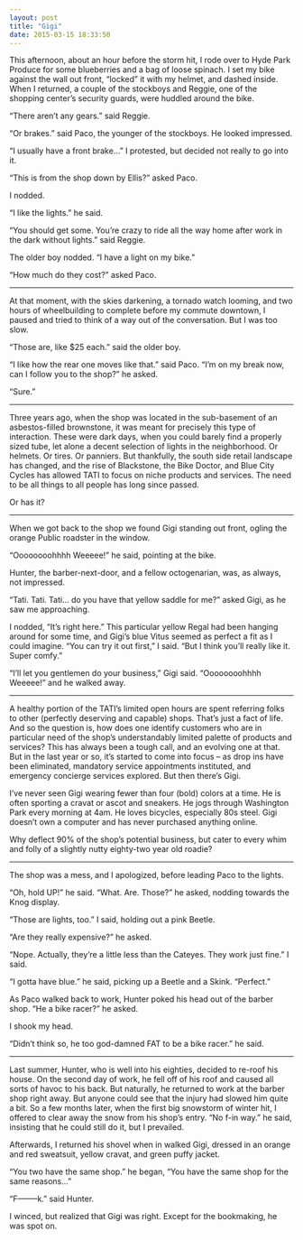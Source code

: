 ```yaml
---
layout: post
title: "Gigi"
date: 2015-03-15 18:33:50
---
```


This afternoon, about an hour before the storm hit, I rode over to Hyde Park Produce for some blueberries and a bag of loose spinach. I set my bike against the wall out front, “locked” it with my helmet, and dashed inside. When I returned, a couple of the stockboys and Reggie, one of the shopping center’s security guards, were huddled around the bike. 

“There aren’t any gears.” said Reggie.

“Or brakes.” said Paco, the younger of the stockboys. He looked impressed.

“I usually have a front brake…” I protested, but decided not really to go into it. 

“This is from the shop down by Ellis?” asked Paco. 

I nodded.

“I like the lights.” he said.

“You should get some. You’re crazy to ride all the way home after work in the dark without lights.” said Reggie.

The older boy nodded. “I have a light on my bike.”

“How much do they cost?” asked Paco. 

* * *

At that moment, with the skies darkening, a tornado watch looming, and two hours of wheelbuilding to complete before my commute downtown, I paused and tried to think of a way out of the conversation. But I was too slow.

“Those are, like $25 each.” said the older boy.

“I like how the rear one moves like that.” said Paco. “I’m on my break now, can I follow you to the shop?” he asked.

“Sure.”

* * *

Three years ago, when the shop was located in the sub-basement of an asbestos-filled brownstone, it was meant for precisely this type of interaction. These were dark days, when you could barely find a properly sized tube, let alone a decent selection of lights in the neighborhood. Or helmets. Or tires. Or panniers. But thankfully, the south side retail landscape has changed, and the rise of Blackstone, the Bike Doctor, and Blue City Cycles has allowed TATI to focus on niche products and services. The need to be all things to all people has long since passed.

Or has it?

* * *

When we got back to the shop we found Gigi standing out front, ogling the orange Public roadster in the window.

“Oooooooohhhh Weeeee!” he said, pointing at the bike. 

Hunter, the barber-next-door, and a fellow octogenarian, was, as always, not impressed.

“Tati. Tati. Tati… do you have that yellow saddle for me?” asked Gigi, as he saw me approaching. 

I nodded, “It’s right here.” This particular yellow Regal had been hanging around for some time, and Gigi’s blue Vitus seemed as perfect a fit as I could imagine. “You can try it out first,” I said. “But I think you’ll really like it. Super comfy.”

“I’ll let you gentlemen do your business,” Gigi said. “Oooooooohhhh Weeeee!” and he walked away.

* * *

A healthy portion of the TATI’s limited open hours are spent referring folks to other (perfectly deserving and capable) shops. That’s just a fact of life. And so the question is, how does one identify customers who are in particular need of the shop’s understandably limited palette of products and services? This has always been a tough call, and an evolving one at that. But in the last year or so, it’s started to come into focus – as drop ins have been eliminated, mandatory service appointments instituted, and emergency concierge services explored. But then there’s Gigi.

I’ve never seen Gigi wearing fewer than four (bold) colors at a time. He is often sporting a cravat or ascot and sneakers. He jogs through Washington Park every morning at 4am. He loves bicycles, especially 80s steel. Gigi doesn’t own a computer and has never purchased anything online.

Why deflect 90% of the shop’s potential business, but cater to every whim and folly of a slightly nutty eighty-two year old roadie?

* * *

The shop was a mess, and I apologized, before leading Paco to the lights.

“Oh, hold UP!” he said. “What. Are. Those?” he asked, nodding towards the Knog display. 

“Those are lights, too.” I said, holding out a pink Beetle.

“Are they really expensive?” he asked. 

“Nope. Actually, they’re a little less than the Cateyes. They work just fine.” I said.

“I gotta have blue.” he said, picking up a Beetle and a Skink. “Perfect.”

As Paco walked back to work, Hunter poked his head out of the barber shop. “He a bike racer?” he asked.

I shook my head.

“Didn’t think so, he too god-damned FAT to be a bike racer.” he said.

* * *

Last summer, Hunter, who is well into his eighties, decided to re-roof his house. On the second day of work, he fell off of his roof and caused all sorts of havoc to his back. But naturally, he returned to work at the barber shop right away. But anyone could see that the injury had slowed him quite a bit. So a few months later, when the first big snowstorm of winter hit, I offered to clear away the snow from his shop’s entry. “No f-in way.” he said, insisting that he could still do it, but I prevailed. 

Afterwards, I returned his shovel when in walked Gigi, dressed in an orange and red sweatsuit, yellow cravat, and green puffy jacket. 

“You two have the same shop.” he began, “You have the same shop for the same reasons…”

“F——–k.” said Hunter.

I winced, but realized that Gigi was right. Except for the bookmaking, he was spot on.
